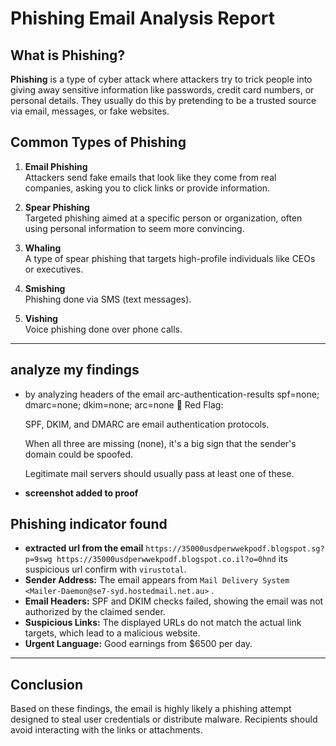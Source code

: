 # Phishing Email Analysis Report

## What is Phishing?

**Phishing** is a type of cyber attack where attackers try to trick people into giving away sensitive information like passwords, credit card numbers, or personal details. They usually do this by pretending to be a trusted source via email, messages, or fake websites.

## Common Types of Phishing

1. **Email Phishing**  
   Attackers send fake emails that look like they come from real companies, asking you to click links or provide information.

2. **Spear Phishing**  
   Targeted phishing aimed at a specific person or organization, often using personal information to seem more convincing.

3. **Whaling**  
   A type of spear phishing that targets high-profile individuals like CEOs or executives.

4. **Smishing**  
   Phishing done via SMS (text messages).

5. **Vishing**  
   Voice phishing done over phone calls.

---

## analyze my findings
- by analyzing headers of the email arc-authentication-results spf=none; dmarc=none; dkim=none; arc=none 
🚨 Red Flag:

    SPF, DKIM, and DMARC are email authentication protocols.

    When all three are missing (none), it's a big sign that the sender's domain could be spoofed.

    Legitimate mail servers should usually pass at least one of these.

- **screenshot added to proof**



## Phishing indicator found
- **extracted url from the email** `https://35000usdperwwekpodf.blogspot.sg?p=9swg
  https://35000usdperwwekpodf.blogspot.co.il?o=0hnd` its suspicious url confirm with `virustotal`.
- **Sender Address:** The email appears from `Mail Delivery System <Mailer-Daemon@se7-syd.hostedmail.net.au>` .  
- **Email Headers:** SPF and DKIM checks failed, showing the email was not authorized by the claimed sender.  
- **Suspicious Links:** The displayed URLs do not match the actual link targets, which lead to a malicious website.  
- **Urgent Language:** Good earnings from $6500 per day.  


---

## Conclusion

Based on these findings, the email is highly likely a phishing attempt designed to steal user credentials or distribute malware. Recipients should avoid interacting with the links or attachments.
